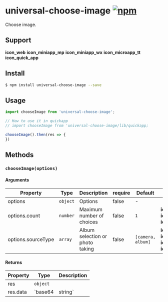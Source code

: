 # universal-choose-image [![npm](https://img.shields.io/npm/v/universal-choose-image.svg)](https://www.npmjs.com/package/universal-choose-image)

Choose image.


## Support
__icon_web__ __icon_miniapp_mp__ __icon_miniapp_wx__ __icon_microapp_tt__ __icon_quick_app__

## Install

```bash
$ npm install universal-choose-image --save
```

## Usage

```js
import chooseImage from 'universal-choose-image';

// How to use it in quickapp
// import chooseImage from 'universal-choose-image/lib/quickapp;

chooseImage().then(res => {
})
```

## Methods

### `chooseImage(options)`

#### Arguments
| Property           | Type     | Description                     | require | Default           | Supported |
| ------------------ | -------- | ------------------------------- | ------- | ----------------- | --------- |
| options            | `object` | Options                         | false   | -                 |           |
| options.count      | `number` | Maximum number of choices       | false   | `1`               | __icon_miniapp_mp__ __icon_miniapp_wx__ __icon_microapp_tt__      |
| options.sourceType | `array`  | Album selection or photo taking | false   | `[camera, album]` | __icon_miniapp_mp__ __icon_miniapp_wx__ __icon_microapp_tt__ __icon_quick_app__     |

#### Returns
| Property | Type              | Description                                 |
| -------- | ----------------- | ------------------------------------------- |
| res      | `object`          |                                             |
| res.data | `base64 | string` | Web for base64, mini app for the image path |
